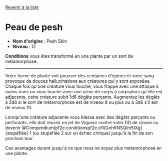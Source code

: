 [Revenir à la liste](..)

# Peau de pesh

 * **Nom d'origine** : Pesh Skin
 * **Niveau** : 12


<p><strong>Conditions</strong> vous êtes transformé en une plante par un sort de métamorphose.</p>
<hr>
<p>Votre forme de plante voit pousser des centaines d'épines et votre sang provoque de douces hallucinations aux créatures qui y sont exposées. Chaque fois qu'une créature vous touche, vous frappe avec une attaque à mains nues ou vous touche avec une arme de corps à corpsalors qu'elle est adjacente, cette créature subit 1d6 dégâts perçants. Augmentez les dégâts à 2d6 si le sort de métamorphose est de niveau 8 ou plus ou à 3d6 s'il est de niveau 10.</p>
<p>Lorsqu'une créature adjacente vous blesse avec des dégâts perçants ou perforants, elle doit réussir un jet de Vigueur contre voter DD de classe ou devenir @Compendium[pf2e.conditionspf2e.e1XGnhKNSQIm5IXg]{stupéfiée} 1 (ou stupéfiée 2 sur un échec critique) jusqu'à la fin de son prochain tour.</p>
<p>Ces avantages durent jusqu'à ce que nous ne soyez plus métamorphosé en une plante.</p>